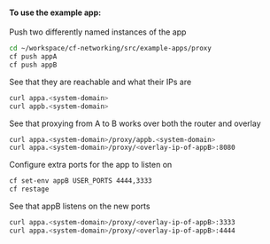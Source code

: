 #### To use the example app:

Push two differently named instances of the app
```bash
cd ~/workspace/cf-networking/src/example-apps/proxy
cf push appA
cf push appB
```

See that they are reachable and what their IPs are
```bash
curl appa.<system-domain>
curl appb.<system-domain>
```

See that proxying from A to B works over both the router and overlay
```bash
curl appa.<system-domain>/proxy/appb.<system-domain>
curl appa.<system-domain>/proxy/<overlay-ip-of-appB>:8080
```

Configure extra ports for the app to listen on
```bash
cf set-env appB USER_PORTS 4444,3333
cf restage
```

See that appB listens on the new ports
```bash
curl appa.<system-domain>/proxy/<overlay-ip-of-appB>:3333
curl appa.<system-domain>/proxy/<overlay-ip-of-appB>:4444
```

